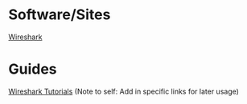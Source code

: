 # Software/Sites

<a href = "https://www.wireshark.org/download.html" target = "_self">Wireshark</a>

# Guides

<a href = "https://www.google.com/search?q=wireshark+tutorial&rlz=1C1GGRV_enUS809US809&oq=wireshark+tutorial&aqs=chrome..69i57j0l5.7760j1j7&sourceid=chrome&ie=UTF-8" target = "_self">Wireshark Tutorials</a> (Note to self: Add in specific links for later usage)
